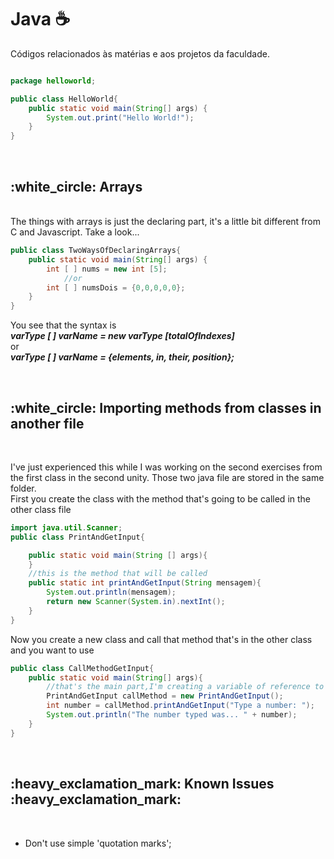 # Java :coffee:	
<quote> Códigos relacionados às matérias e aos projetos da faculdade.</quote>
```java

package helloworld;

public class HelloWorld{
	public static void main(String[] args) {
		System.out.print("Hello World!");
	}
}
```

<br>

<h2>:white_circle: Arrays</h2>

<br>
The things with arrays is just the declaring part, it's a little bit different from C and Javascript. Take a look... 
<br>

```java
public class TwoWaysOfDeclaringArrays{
	public static void main(String[] args) {
		int [ ] nums = new int [5]; 
			//or
		int [ ] numsDois = {0,0,0,0,0}; 
	}
}	
```

You see that the syntax is
<br> 
<strong>
	<i>
		varType [ ] varName = new varType [totalOfIndexes] 
	</i>
</strong>
<br>
	or
<br>
<strong>
	<i>
	 	varType [ ] varName = {elements, in, their, position};
	</i>
</strong>

<br>

<h2>:white_circle: Importing methods from classes in another file</h2>

<br>

I've just experienced this while I was working on the second exercises from the first class in the second unity. 
Those two java file are stored in the same folder. 
<br>
First you create the class with the method that's going to be called in the other class file

```java
import java.util.Scanner;
public class PrintAndGetInput{

	public static void main(String [] args){
	}
	//this is the method that will be called
	public static int printAndGetInput(String mensagem){
		System.out.println(mensagem);
		return new Scanner(System.in).nextInt();
	}
}
```
Now you create a new class and call that method that's in the other class and you want to use
```java
public class CallMethodGetInput{
    public static void main(String[] args){
        //that's the main part,I'm creating a variable of reference to that method in the other class
        PrintAndGetInput callMethod = new PrintAndGetInput();
        int number = callMethod.printAndGetInput("Type a number: ");
        System.out.println("The number typed was... " + number);
    }
}
```
<br>
<h2>:heavy_exclamation_mark: Known Issues :heavy_exclamation_mark:</h2><br>
	<ul>
		<li> Don't use simple 'quotation marks';</li>
	</ul>
	<br>
			
			

